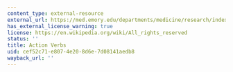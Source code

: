 ```yaml
---
content_type: external-resource
external_url: https://med.emory.edu/departments/medicine/research/index.html
has_external_license_warning: true
license: https://en.wikipedia.org/wiki/All_rights_reserved
status: ''
title: Action Verbs
uid: cef52c71-e807-4e20-8d6e-7d08141aedb8
wayback_url: ''
---
```

